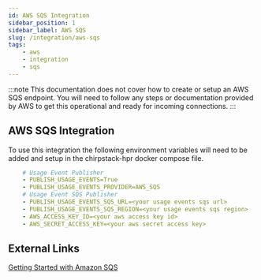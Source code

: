 ```yaml
---
id: AWS SQS Integration
sidebar_position: 1
sidebar_label: AWS SQS
slug: /integration/aws-sqs
tags:
    - aws
    - integration
    - sqs
---
```


:::note
This documentation does not cover how to create or setup an AWS SQS endpoint. You will need to follow
any steps or documentation provided by AWS to get this operational and ready for incoming connections.
:::

## AWS SQS Integration

To use this integration the following environment variables will need to be added and setup in the
chirpstack-hpr docker compose file.

```yml title="Environment Variables Required"
    # Usage Event Publisher
    - PUBLISH_USAGE_EVENTS=True
    - PUBLISH_USAGE_EVENTS_PROVIDER=AWS_SQS
    # Usage Event SQS Publisher
    - PUBLISH_USAGE_EVENTS_SQS_URL=<your usage events sqs url>
    - PUBLISH_USAGE_EVENTS_SQS_REGION=<your usage events sqs region>
    - AWS_ACCESS_KEY_ID=<your aws access key id>
    - AWS_SECRET_ACCESS_KEY=<your aws secret access key>
```

## External Links

[Getting Started with Amazon SQS](https://docs.aws.amazon.com/AWSSimpleQueueService/latest/SQSDeveloperGuide/sqs-getting-started.html)
